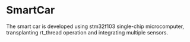 # SmartCar
The smart car is developed using stm32f103 single-chip microcomputer, transplanting rt_thread operation and integrating multiple sensors.
